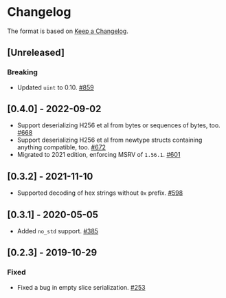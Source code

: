 # Changelog

The format is based on [Keep a Changelog].

[Keep a Changelog]: http://keepachangelog.com/en/1.0.0/

## [Unreleased]
### Breaking
- Updated `uint` to 0.10. [#859](https://github.com/paritytech/parity-common/pull/859)

## [0.4.0] - 2022-09-02
- Support deserializing H256 et al from bytes or sequences of bytes, too. [#668](https://github.com/paritytech/parity-common/pull/668)
- Support deserializing H256 et al from newtype structs containing anything compatible, too. [#672](https://github.com/paritytech/parity-common/pull/672)
- Migrated to 2021 edition, enforcing MSRV of `1.56.1`. [#601](https://github.com/paritytech/parity-common/pull/601)

## [0.3.2] - 2021-11-10
- Supported decoding of hex strings without `0x` prefix. [#598](https://github.com/paritytech/parity-common/pull/598)

## [0.3.1] - 2020-05-05
- Added `no_std` support. [#385](https://github.com/paritytech/parity-common/pull/385)

## [0.2.3] - 2019-10-29
### Fixed
- Fixed a bug in empty slice serialization. [#253](https://github.com/paritytech/parity-common/pull/253)

